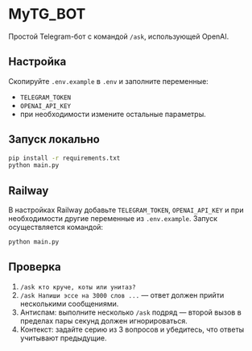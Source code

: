 # MyTG_BOT

Простой Telegram-бот с командой `/ask`, использующей OpenAI.

## Настройка

Скопируйте `.env.example` в `.env` и заполните переменные:

- `TELEGRAM_TOKEN`
- `OPENAI_API_KEY`
- при необходимости измените остальные параметры.

## Запуск локально

```bash
pip install -r requirements.txt
python main.py
```

## Railway

В настройках Railway добавьте `TELEGRAM_TOKEN`, `OPENAI_API_KEY` и при необходимости другие переменные из `.env.example`.
Запуск осуществляется командой:

```bash
python main.py
```

## Проверка

1. `/ask кто круче, коты или унитаз?`
2. `/ask Напиши эссе на 3000 слов ...` — ответ должен прийти несколькими сообщениями.
3. Антиспам: выполните несколько `/ask` подряд — второй вызов в пределах пары секунд должен игнорироваться.
4. Контекст: задайте серию из 3 вопросов и убедитесь, что ответы учитывают предыдущие.

